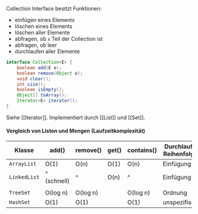 Collection Interface besitzt Funktionen:
- einfügen eines Elements
- löschen eines Elements
- löschen aller Elemente
- abfragen, ob `x` Teil der Collection ist
- abfragen, ob leer
- durchlaufen aller Elemente

```java
interface Collection<E> {
	boolean add(E o);
	boolean remove(Object o);
	void clear();
	int size();
	boolean isEmpty();
	Object[] toArray();
	Iterator<E> iterator();
}
```

Siehe [[Iterator]].
Implementiert durch [[List]] und [[Set]].

#### Vergleich von Listen und Mengen (Laufzeitkomplexität)
| Klasse       | add()       | remove() | get() | contains() | Durchlauf-Reihenfolge |
| ------------ | ----------- | -------- | ----- | ---------- | --------------------- |
| `ArrayList`  | O(1)        | O(n)     | O(1)  | O(n)       | Einfügung             |
| `LinkedList` | ^ (schnell) | ^        | O(n)  | ^          | Einfügung             |
|              |             |          |       |            |                       |
| `TreeSet`    | O(log n)    | O(log n) |       | O(log n)   | Ordnung               |
| `HashSet`    | O(1)        | O(1)     |       | O(1)       | unspezifisch          |
